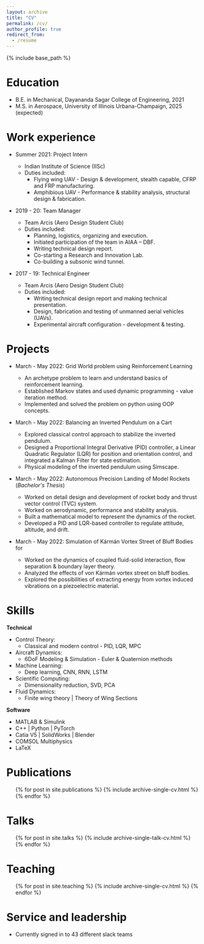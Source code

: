 ```yaml
---
layout: archive
title: "CV"
permalink: /cv/
author_profile: true
redirect_from:
  - /resume
---
```


{% include base_path %}

Education
======
* B.E. in Mechanical, Dayananda Sagar College of Engineering, 2021
* M.S. in Aerospace, University of Illinois Urbana-Champaign, 2025 (expected)
<!---* Ph.D in Version Control Theory, GitHub University, 2018 (expected)--->

Work experience
======
* Summer 2021: Project Intern
  * Indian Institute of Science (IISc)
  * Duties included: 
    - Flying wing UAV - Design & development, stealth capable, CFRP and FRP manufacturing.
    - Amphibious UAV - Performance & stability analysis, structural design & fabrication.

* 2019 - 20: Team Manager
  * Team Arcis (Aero Design Student Club)
  * Duties included: 
    - Planning, logistics, organizing and execution.
    - Initiated participation of the team in AIAA – DBF. 
    - Writing technical design report.
    - Co-starting a Research and Innovation Lab.
    - Co-building a subsonic wind tunnel.

* 2017 - 19: Technical Engineer
  * Team Arcis (Aero Design Student Club)
  * Duties included:  
    - Writing technical design report and making technical presentation.
    - Design, fabrication and testing of unmanned aerial vehicles (UAVs).
    - Experimental aircraft configuration - development & testing.

Projects
======
* March - May 2022: Grid World problem using Reinforcement Learning
  * An archetype problem to learn and understand basics of reinforcement learning.
  * Established Markov states and used dynamic programming - value iteration method.
  * Implemented and solved the problem on python using OOP concepts.

* March - May 2022: Balancing an Inverted Pendulum on a Cart
  * Explored classical control approach to stabilize the inverted pendulum.
  * Designed a Proportional Integral Derivative (PID) controller, a Linear Quadratic Regulator (LQR) for
    position and orientation control, and integrated a Kalman Filter for state estimation. 
  * Physical modeling of the inverted pendulum using Simscape.

* March - May 2022: Autonomous Precision Landing of Model Rockets  
  (*Bachelor's Thesis*)
  * Worked on detail design and development of rocket body and thrust vector control (TVC) system.
  * Worked on aerodynamic, performance and stability analysis.
  * Built a mathematical model to represent the dynamics of the rocket.
  * Developed a PID and LQR-based controller to regulate attitude, altitude, and drift.

* March - May 2022: Simulation of Kármán Vortex Street of Bluff Bodies for
  * Worked on the dynamics of coupled fluid-solid interaction, flow separation & boundary layer theory. 
  * Analyzed the effects of von Kármán vortex street on bluff bodies.
  * Explored the possibilities of extracting energy from vortex induced vibrations on a piezoelectric
    material.
  
Skills
======
**Technical**

* Control Theory:
  - Classical and modern control - PID, LQR, MPC
* Aircraft Dynamics:
  - 6DoF Modeling & Simulation - Euler & Quaternion methods
* Machine Learning:
  - Deep learning, CNN, RNN, LSTM
* Scientific Computing:
  - Dimensionality reduction, SVD, PCA
* Fluid Dynamics:
  - Finite wing theory $\vert$ Theory of Wing Sections

**Software**

* MATLAB & Simulink
* C++ $\vert$ Python $\vert$ PyTorch
* Catia V5 $\vert$ SolidWorks $\vert$ Blender
* COMSOL Multiphysics
* LaTeX

Publications
======
  <ul>{% for post in site.publications %}
    {% include archive-single-cv.html %}
  {% endfor %}</ul>
  
Talks
======
  <ul>{% for post in site.talks %}
    {% include archive-single-talk-cv.html %}
  {% endfor %}</ul>
  
Teaching
======
  <ul>{% for post in site.teaching %}
    {% include archive-single-cv.html %}
  {% endfor %}</ul>
  
Service and leadership
======
* Currently signed in to 43 different slack teams
